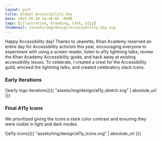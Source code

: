 ```yaml
---
layout: post
title: Global Accessibility Day
date: 2021-05-20 14:49:03 -0500
tags: [illustration, branding, talk, a11y]
thumbnail: /assets/img/design/accessibility_day.svg
---
```


Happy Accessibility day! Thanks to Jeanette, Khan Academy reserved an entire day for Accessibility activism this year, encouraging everyone to experiment with using a screen reader, listen to a11y lightning talks, review the Khan Academy Accessibility guide, and hack away at existing accessibility issues. To celebrate, I created a crest for the Accessibility guild, emceed the lightning talks, and created celebratory slack icons.

### Early Iterations

![early logo iterations]({{ "assets/img/design/a11y_sketch.svg" | absolute_url }}) 

### Final A11y Icons

We prioritized giving the icons a stark color contrast and ensuring they were visible in light and dark modes.

![a11y icons]({{ "assets/img/design/a11y_icons.svg" | absolute_url }}) 